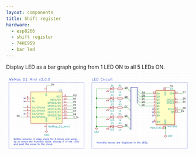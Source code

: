 ```yaml
---
layout: components
title: Shift register
hardware:
  - esp8266
  - shift register
  - 74HC959
  - bar led
---
```


Display LED as a bar graph going from 1 LED ON to all 5 LEDs ON.

![Schematic](/assets/images/components/shift-register-schematic.png)
